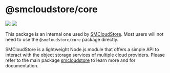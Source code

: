 # @smcloudstore/core

![](https://img.shields.io/npm/v/@smcloudstore/core.svg?style=flat) ![](https://img.shields.io/github/license/ItalyPaleAle/SMCloudStore.svg?style=flat)

This package is an internal one used by [SMCloudStore](https://github.com/ItalyPaleAle/SMCloudStore). Most users will not need to use the `@smcloudstore/core` package directly.

SMCloudStore is a lightweight Node.js module that offers a simple API to interact with the object storage services of multiple cloud providers. Please refer to the main package [smcloudstore](https://github.com/ItalyPaleAle/SMCloudStore) to learn more and for documentation.
